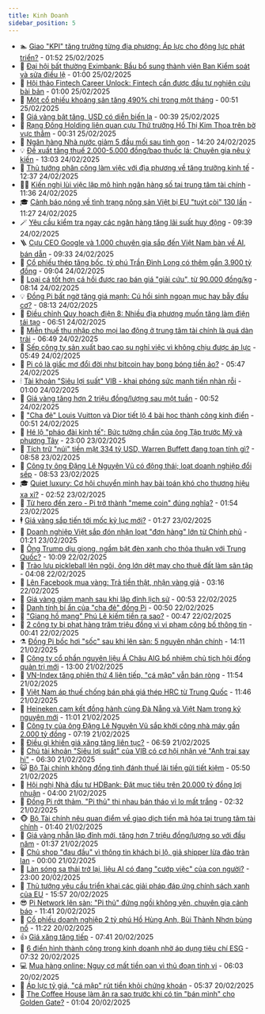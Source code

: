 ```yaml
---
title: Kinh Doanh
sidebar_position: 5
---
```


<!-- dantri-kinh-doanh:START -->
- 🏊 [Giao &quot;KPI&quot; tăng trưởng từng địa phương: Áp lực cho động lực phát triển?](https://dantri.com.vn/kinh-doanh/giao-kpi-tang-truong-tung-dia-phuong-ap-luc-cho-dong-luc-phat-trien-20250219142231683.htm) - 01:52 25/02/2025
- 🦆 [Đại hội bất thường Eximbank: Bầu bổ sung thành viên Ban Kiểm soát và sửa điều lệ](https://dantri.com.vn/kinh-doanh/dai-hoi-bat-thuong-eximbank-bau-bo-sung-thanh-vien-ban-kiem-soat-va-sua-dieu-le-20250224210306707.htm) - 01:00 25/02/2025
- 🦄 [Hội thảo Fintech Career Unlock: Fintech cần được đầu tư nghiên cứu bài bản](https://dantri.com.vn/kinh-doanh/hoi-thao-fintech-career-unlock-fintech-can-duoc-dau-tu-nghien-cuu-bai-ban-20250224231733633.htm) - 01:00 25/02/2025
- 🌝 [Một cổ phiếu khoáng sản tăng 490% chỉ trong một tháng](https://dantri.com.vn/kinh-doanh/mot-co-phieu-khoang-san-tang-490-chi-trong-mot-thang-20250225062526425.htm) - 00:51 25/02/2025
- 💃 [Giá vàng bật tăng, USD có diễn biến lạ](https://dantri.com.vn/kinh-doanh/gia-vang-bat-tang-usd-co-dien-bien-la-20250224235013944.htm) - 00:39 25/02/2025
- 🦏 [Rạng Đông Holding liên quan cựu Thứ trưởng Hồ Thị Kim Thoa trên bờ vực thẳm](https://dantri.com.vn/kinh-doanh/rang-dong-holding-lien-quan-cuu-thu-truong-ho-thi-kim-thoa-tren-bo-vuc-tham-20250225054952671.htm) - 00:31 25/02/2025
- 🦩 [Ngân hàng Nhà nước giảm 5 đầu mối sau tinh gọn](https://dantri.com.vn/kinh-doanh/ngan-hang-nha-nuoc-giam-5-dau-moi-sau-tinh-gon-20250224210949168.htm) - 14:20 24/02/2025
- 💡 [Đề xuất tăng thuế 2.000-5.000 đồng/bao thuốc lá: Chuyên gia nêu ý kiến](https://dantri.com.vn/kinh-doanh/de-xuat-tang-thue-2000-5000-dongbao-thuoc-la-chuyen-gia-neu-y-kien-20250224195743513.htm) - 13:03 24/02/2025
- 🌊 [Thủ tướng phân công làm việc với địa phương về tăng trưởng kinh tế](https://dantri.com.vn/kinh-doanh/thu-tuong-phan-cong-lam-viec-voi-dia-phuong-ve-tang-truong-kinh-te-20250224184442135.htm) - 12:37 24/02/2025
- 🧑‍💻 [Kiến nghị lùi việc lập mô hình ngân hàng số tại trung tâm tài chính](https://dantri.com.vn/kinh-doanh/kien-nghi-lui-viec-lap-mo-hinh-ngan-hang-so-tai-trung-tam-tai-chinh-20250224120003292.htm) - 11:36 24/02/2025
- 🎓 [Cảnh báo nóng về tình trạng nông sản Việt bị EU &quot;tuýt còi&quot; 130 lần](https://dantri.com.vn/kinh-doanh/canh-bao-nong-ve-tinh-trang-nong-san-viet-bi-eu-tuyt-coi-130-lan-20250224170545960.htm) - 11:27 24/02/2025
- 🪄 [Yêu cầu kiểm tra ngay các ngân hàng tăng lãi suất huy động](https://dantri.com.vn/kinh-doanh/yeu-cau-kiem-tra-ngay-cac-ngan-hang-tang-lai-suat-huy-dong-20250224152844186.htm) - 09:39 24/02/2025
- 🪜 [Cựu CEO Google và 1.000 chuyên gia sắp đến Việt Nam bàn về AI, bán dẫn](https://dantri.com.vn/kinh-doanh/cuu-ceo-google-va-1000-chuyen-gia-sap-den-viet-nam-ban-ve-ai-ban-dan-20250224151741728.htm) - 09:33 24/02/2025
- 🦄 [Cổ phiếu thép tăng bốc, tỷ phú Trần Đình Long có thêm gần 3.900 tỷ đồng](https://dantri.com.vn/kinh-doanh/co-phieu-thep-tang-boc-ty-phu-tran-dinh-long-co-them-gan-3900-ty-dong-20250224152114673.htm) - 09:04 24/02/2025
- 💯 [Loại cá tốt hơn cá hồi được rao bán giá &quot;giải cứu&quot;, từ 90.000 đồng/kg](https://dantri.com.vn/kinh-doanh/loai-ca-tot-hon-ca-hoi-duoc-rao-ban-gia-giai-cuu-tu-90000-dongkg-20250224134937167.htm) - 08:14 24/02/2025
- 💡 [Đồng Pi bất ngờ tăng giá mạnh: Cú hồi sinh ngoạn mục hay bẫy đầu cơ?](https://dantri.com.vn/kinh-doanh/dong-pi-bat-ngo-tang-gia-manh-cu-hoi-sinh-ngoan-muc-hay-bay-dau-co-20250224122319020.htm) - 08:13 24/02/2025
- 🧰 [Điều chỉnh Quy hoạch điện 8: Nhiều địa phương muốn tăng làm điện tái tạo](https://dantri.com.vn/kinh-doanh/dieu-chinh-quy-hoach-dien-8-nhieu-dia-phuong-muon-tang-lam-dien-tai-tao-20250224121644030.htm) - 06:51 24/02/2025
- 🎊 [Miễn thuế thu nhập cho mọi lao động ở trung tâm tài chính là quá dàn trải](https://dantri.com.vn/kinh-doanh/mien-thue-thu-nhap-cho-moi-lao-dong-o-trung-tam-tai-chinh-la-qua-dan-trai-20250224122215831.htm) - 06:49 24/02/2025
- 🔭 [Sếp công ty sản xuất bao cao su nghỉ việc vì không chịu được áp lực](https://dantri.com.vn/kinh-doanh/sep-cong-ty-san-xuat-bao-cao-su-nghi-viec-vi-khong-chiu-duoc-ap-luc-20250224110842901.htm) - 05:49 24/02/2025
- 💼 [Pi có là giấc mơ đổi đời như bitcoin hay bong bóng tiền ảo?](https://dantri.com.vn/kinh-doanh/pi-co-la-giac-mo-doi-doi-nhu-bitcoin-hay-bong-bong-tien-ao-20250224021834892.htm) - 05:47 24/02/2025
- 🕯 [Tài khoản &quot;Siêu lợi suất&quot; VIB - khai phóng sức mạnh tiền nhàn rỗi](https://dantri.com.vn/kinh-doanh/tai-khoan-sieu-loi-suat-vib-khai-phong-suc-manh-tien-nhan-roi-20250223160808338.htm) - 01:00 24/02/2025
- 🫣 [Giá vàng tăng hơn 2 triệu đồng/lượng sau một tuần](https://dantri.com.vn/kinh-doanh/gia-vang-tang-hon-2-trieu-dongluong-sau-mot-tuan-20250224020243237.htm) - 00:52 24/02/2025
- 🤠 [&quot;Cha đẻ&quot; Louis Vuitton và Dior tiết lộ 4 bài học thành công kinh điển](https://dantri.com.vn/kinh-doanh/cha-de-louis-vuitton-va-dior-tiet-lo-4-bai-hoc-thanh-cong-kinh-dien-20250220101321596.htm) - 00:51 24/02/2025
- 🌈 [Hé lộ &quot;pháo đài kinh tế&quot;: Bức tường chắn của ông Tập trước Mỹ và phương Tây](https://dantri.com.vn/kinh-doanh/he-lo-phao-dai-kinh-te-buc-tuong-chan-cua-ong-tap-truoc-my-va-phuong-tay-20250219215110426.htm) - 23:00 23/02/2025
- 🦅 [Tích trữ &quot;núi&quot; tiền mặt 334 tỷ USD, Warren Buffett đang toan tính gì?](https://dantri.com.vn/kinh-doanh/tich-tru-nui-tien-mat-334-ty-usd-warren-buffett-dang-toan-tinh-gi-20250223141442393.htm) - 08:58 23/02/2025
- 🌁 [Công ty ông Đặng Lê Nguyên Vũ có động thái; loạt doanh nghiệp đổi sếp](https://dantri.com.vn/kinh-doanh/cong-ty-ong-dang-le-nguyen-vu-co-dong-thai-loat-doanh-nghiep-doi-sep-20250223145008673.htm) - 08:53 23/02/2025
- 🎓 [Quiet luxury: Cơ hội chuyển mình hay bài toán khó cho thương hiệu xa xỉ?](https://dantri.com.vn/kinh-doanh/quiet-luxury-co-hoi-chuyen-minh-hay-bai-toan-kho-cho-thuong-hieu-xa-xi-20250222202852401.htm) - 02:52 23/02/2025
- 📝 [Từ hero đến zero - Pi trở thành &quot;meme coin&quot; đúng nghĩa?](https://dantri.com.vn/kinh-doanh/tu-hero-den-zero-pi-tro-thanh-meme-coin-dung-nghia-20250222102045685.htm) - 01:54 23/02/2025
- 🕴 [Giá vàng sắp tiến tới mốc kỷ lục mới?](https://dantri.com.vn/kinh-doanh/gia-vang-sap-tien-toi-moc-ky-luc-moi-20250222224922221.htm) - 01:27 23/02/2025
- 🧰 [Doanh nghiệp Việt sắp đón nhận loạt &quot;đơn hàng&quot; lớn từ Chính phủ](https://dantri.com.vn/kinh-doanh/doanh-nghiep-viet-sap-don-nhan-loat-don-hang-lon-tu-chinh-phu-20250222214105615.htm) - 01:21 23/02/2025
- 🤖 [Ông Trump dịu giọng, ngầm bật đèn xanh cho thỏa thuận với Trung Quốc?](https://dantri.com.vn/kinh-doanh/ong-trump-diu-giong-ngam-bat-den-xanh-cho-thoa-thuan-voi-trung-quoc-20250220153655527.htm) - 10:09 22/02/2025
- 🤠 [Trào lưu pickleball lên ngôi, ông lớn dệt may cho thuê đất làm sân tập](https://dantri.com.vn/kinh-doanh/trao-luu-pickleball-len-ngoi-ong-lon-det-may-cho-thue-dat-lam-san-tap-20250222060930480.htm) - 04:08 22/02/2025
- 🌮 [Lên Facebook mua vàng: Trả tiền thật, nhận vàng giả](https://dantri.com.vn/kinh-doanh/len-facebook-mua-vang-tra-tien-that-nhan-vang-gia-20250220170359976.htm) - 03:16 22/02/2025
- 🦄 [Giá vàng giảm mạnh sau khi lập đỉnh lịch sử](https://dantri.com.vn/kinh-doanh/gia-vang-giam-manh-sau-khi-lap-dinh-lich-su-20250222000844689.htm) - 00:53 22/02/2025
- 👺 [Danh tính bí ẩn của &quot;cha đẻ&quot; đồng Pi](https://dantri.com.vn/kinh-doanh/danh-tinh-bi-an-cua-cha-de-dong-pi-20250221163041508.htm) - 00:50 22/02/2025
- 🤗 [&quot;Giang hồ mạng&quot; Phú Lê kiếm tiền ra sao?](https://dantri.com.vn/kinh-doanh/giang-ho-mang-phu-le-kiem-tien-ra-sao-20250222022514351.htm) - 00:47 22/02/2025
- 💪 [2 công ty bị phạt hàng trăm triệu đồng vì vi phạm công bố thông tin](https://dantri.com.vn/kinh-doanh/2-cong-ty-bi-phat-hang-tram-trieu-dong-vi-vi-pham-cong-bo-thong-tin-20250222063109580.htm) - 00:41 22/02/2025
- ⚗️ [Đồng Pi bốc hơi &quot;sốc&quot; sau khi lên sàn: 5 nguyên nhân chính](https://dantri.com.vn/kinh-doanh/dong-pi-boc-hoi-soc-sau-khi-len-san-5-nguyen-nhan-chinh-20250221205222906.htm) - 14:11 21/02/2025
- 🧠 [Công ty cổ phần nguyên liệu Á Châu AIG bổ nhiệm chủ tịch hội đồng quản trị mới](https://dantri.com.vn/kinh-doanh/cong-ty-co-phan-nguyen-lieu-a-chau-aig-bo-nhiem-chu-tich-hoi-dong-quan-tri-moi-20250221164033476.htm) - 13:00 21/02/2025
- 🗽 [VN-Index tăng phiên thứ 4 liên tiếp, &quot;cá mập&quot; vẫn bán ròng](https://dantri.com.vn/kinh-doanh/vn-index-tang-phien-thu-4-lien-tiep-ca-map-van-ban-rong-20250221163743634.htm) - 11:54 21/02/2025
- 🫣 [Việt Nam áp thuế chống bán phá giá thép HRC từ Trung Quốc](https://dantri.com.vn/kinh-doanh/viet-nam-ap-thue-chong-ban-pha-gia-thep-hrc-tu-trung-quoc-20250221172716987.htm) - 11:46 21/02/2025
- 🫣 [Heineken cam kết đồng hành cùng Đà Nẵng và Việt Nam trong kỷ nguyên mới](https://dantri.com.vn/kinh-doanh/heineken-cam-ket-dong-hanh-cung-da-nang-va-viet-nam-trong-ky-nguyen-moi-20250221180130885.htm) - 11:01 21/02/2025
- 🫣 [Công ty của ông Đặng Lê Nguyên Vũ sắp khởi công nhà máy gần 2.000 tỷ đồng](https://dantri.com.vn/kinh-doanh/cong-ty-cua-ong-dang-le-nguyen-vu-sap-khoi-cong-nha-may-gan-2000-ty-dong-20250221111555834.htm) - 07:19 21/02/2025
- 💂 [Điều gì khiến giá xăng tăng liên tục?](https://dantri.com.vn/kinh-doanh/dieu-gi-khien-gia-xang-tang-lien-tuc-20250221102056434.htm) - 06:59 21/02/2025
- 💫 [Chủ tài khoản &quot;Siêu lợi suất&quot; của VIB có cơ hội nhận vé &quot;Anh trai say hi&quot;](https://dantri.com.vn/kinh-doanh/chu-tai-khoan-sieu-loi-suat-cua-vib-co-co-hoi-nhan-ve-anh-trai-say-hi-20250221122235269.htm) - 06:30 21/02/2025
- 😺 [Bộ Tài chính không đồng tình đánh thuế lãi tiền gửi tiết kiệm](https://dantri.com.vn/kinh-doanh/bo-tai-chinh-khong-dong-tinh-danh-thue-lai-tien-gui-tiet-kiem-20250221105924785.htm) - 05:50 21/02/2025
- 🦆 [Hội nghị Nhà đầu tư HDBank: Đặt mục tiêu trên 20.000 tỷ đồng lợi nhuận](https://dantri.com.vn/kinh-doanh/hoi-nghi-nha-dau-tu-hdbank-dat-muc-tieu-tren-20000-ty-dong-loi-nhuan-20250221105451739.htm) - 04:00 21/02/2025
- 👀 [Đồng Pi rớt thảm, &quot;Pi thủ&quot; thi nhau bán tháo vì lo mất trắng](https://dantri.com.vn/kinh-doanh/dong-pi-rot-tham-pi-thu-thi-nhau-ban-thao-vi-lo-mat-trang-20250221021318462.htm) - 02:32 21/02/2025
- 🐵 [Bộ Tài chính nêu quan điểm về giao dịch tiền mã hóa tại trung tâm tài chính](https://dantri.com.vn/kinh-doanh/bo-tai-chinh-neu-quan-diem-ve-giao-dich-tien-ma-hoa-tai-trung-tam-tai-chinh-20250220234049865.htm) - 01:40 21/02/2025
- 🤖 [Giá vàng nhẫn lập đỉnh mới, tăng hơn 7 triệu đồng/lượng so với đầu năm](https://dantri.com.vn/kinh-doanh/gia-vang-nhan-lap-dinh-moi-tang-hon-7-trieu-dongluong-so-voi-dau-nam-20250221065945817.htm) - 01:37 21/02/2025
- 💂 [Chủ shop &quot;đau đầu&quot; vì thông tin khách bị lộ, giả shipper lừa đảo tràn lan](https://dantri.com.vn/kinh-doanh/chu-shop-dau-dau-vi-thong-tin-khach-bi-lo-gia-shipper-lua-dao-tran-lan-20250220225133000.htm) - 00:00 21/02/2025
- 🦆 [Làn sóng sa thải trở lại, liệu AI có đang &quot;cướp việc&quot; của con người?](https://dantri.com.vn/kinh-doanh/lan-song-sa-thai-tro-lai-lieu-ai-co-dang-cuop-viec-cua-con-nguoi-20250219164130298.htm) - 23:00 20/02/2025
- 🦅 [Thủ tướng yêu cầu triển khai các giải pháp đáp ứng chính sách xanh của EU](https://dantri.com.vn/kinh-doanh/thu-tuong-yeu-cau-trien-khai-cac-giai-phap-dap-ung-chinh-sach-xanh-cua-eu-20250220193943244.htm) - 15:57 20/02/2025
- 😎 [Pi Network lên sàn: &quot;Pi thủ&quot; đứng ngồi không yên, chuyên gia cảnh báo](https://dantri.com.vn/kinh-doanh/pi-network-len-san-pi-thu-dung-ngoi-khong-yen-chuyen-gia-canh-bao-20250220164045475.htm) - 11:41 20/02/2025
- 🐎 [Cổ phiếu doanh nghiệp 2 tỷ phú Hồ Hùng Anh, Bùi Thành Nhơn bùng nổ](https://dantri.com.vn/kinh-doanh/co-phieu-doanh-nghiep-2-ty-phu-ho-hung-anh-bui-thanh-nhon-bung-no-20250220161841133.htm) - 11:22 20/02/2025
- 👍 [Giá xăng tăng tiếp](https://dantri.com.vn/kinh-doanh/gia-xang-tang-tiep-20250220143857996.htm) - 07:41 20/02/2025
- 🦒 [6 điển hình thành công trong kinh doanh nhờ áp dụng tiêu chí ESG](https://dantri.com.vn/kinh-doanh/6-dien-hinh-thanh-cong-trong-kinh-doanh-nho-ap-dung-tieu-chi-esg-20250219192453385.htm) - 07:32 20/02/2025
- 💻 [Mua hàng online: Nguy cơ mất tiền oan vì thủ đoạn tinh vi](https://dantri.com.vn/kinh-doanh/mua-hang-online-nguy-co-mat-tien-oan-vi-thu-doan-tinh-vi-20250220111632320.htm) - 06:03 20/02/2025
- 👺 [Áp lực tỷ giá, &quot;cá mập&quot; rút tiền khỏi chứng khoán](https://dantri.com.vn/kinh-doanh/ap-luc-ty-gia-ca-map-rut-tien-khoi-chung-khoan-20250219120853932.htm) - 05:37 20/02/2025
- 🧐 [The Coffee House làm ăn ra sao trước khi có tin &quot;bán mình&quot; cho Golden Gate?](https://dantri.com.vn/kinh-doanh/the-coffee-house-lam-an-ra-sao-truoc-khi-co-tin-ban-minh-cho-golden-gate-20250220041500188.htm) - 01:04 20/02/2025<!-- dantri-kinh-doanh:END -->
